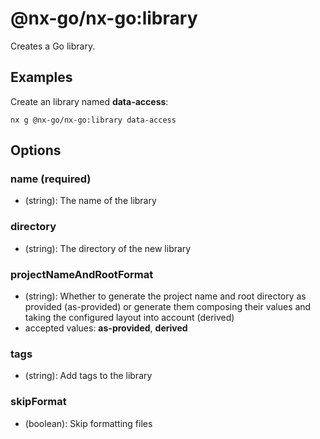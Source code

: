 # @nx-go/nx-go:library

Creates a Go library.

## Examples

Create an library named **data-access**:

```shell
nx g @nx-go/nx-go:library data-access
```

## Options

### name (required)

- (string): The name of the library

### directory

- (string): The directory of the new library

### projectNameAndRootFormat

- (string): Whether to generate the project name and root directory as provided (as-provided) or generate them composing their values and taking the configured layout into account (derived)
- accepted values: **as-provided**, **derived**

### tags

- (string): Add tags to the library

### skipFormat

- (boolean): Skip formatting files
